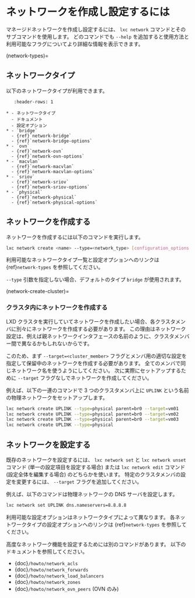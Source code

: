 # ネットワークを作成し設定するには

マネージドネットワークを作成し設定するには、 `lxc network` コマンドとそのサブコマンドを使用します。
どのコマンドでも `--help` を追加すると使用方法と利用可能なフラグについてより詳細な情報を表示できます。

(network-types)=
## ネットワークタイプ

以下のネットワークタイプが利用できます。

```{list-table}
   :header-rows: 1

* - ネットワークタイプ
  - ドキュメント
  - 設定オプション
* - `bridge`
  - {ref}`network-bridge`
  - {ref}`network-bridge-options`
* - `ovn`
  - {ref}`network-ovn`
  - {ref}`network-ovn-options`
* - `macvlan`
  - {ref}`network-macvlan`
  - {ref}`network-macvlan-options`
* - `sriov`
  - {ref}`network-sriov`
  - {ref}`network-sriov-options`
* - `physical`
  - {ref}`network-physical`
  - {ref}`network-physical-options`

```

## ネットワークを作成する

ネットワークを作成するには以下のコマンドを実行します。

```bash
lxc network create <name> --type=<network_type> [configuration_options...]
```

利用可能なネットワークタイプ一覧と設定オプションへのリンクは {ref}`network-types` を参照してください。

`--type` 引数を指定しない場合、デフォルトのタイプ `bridge` が使用されます。

(network-create-cluster)=
### クラスタ内にネットワークを作成する

LXD クラスタを実行していてネットワークを作成したい場合、各クラスタメンバに別々にネットワークを作成する必要があります。
この理由はネットワーク設定は、例えば親ネットワークインタフェースの名前のように、クラスタメンバー間で異なるかもしれないからです。

このため、まず `--target=<cluster_member>` フラグとメンバ用の適切な設定を指定して保留中のネットワークを作成する必要があります。
全てのメンバで同じネットワーク名を使うようにしてください。
次に実際にセットアップするために `--target` フラグなしでネットワークを作成してください。

例えば、以下の一連のコマンドで 3 つのクラスタメンバ上に `UPLINK` という名前の物理ネットワークをセットアップします。

```bash
lxc network create UPLINK --type=physical parent=br0 --target=vm01
lxc network create UPLINK --type=physical parent=br0 --target=vm02
lxc network create UPLINK --type=physical parent=br0 --target=vm03
lxc network create UPLINK --type=physical
```

## ネットワークを設定する

既存のネットワークを設定するには、 `lxc network set` と `lxc network unset` コマンド (単一の設定項目を設定する場合) または `lxc network edit` コマンド (設定全体を編集する場合) のどちらかを使います。
特定のクラスタメンバの設定を変更するには、 `--target` フラグを追加してください。

例えば、以下のコマンドは物理ネットワークの DNS サーバを設定します。

```bash
lxc network set UPLINK dns.nameservers=8.8.8.8
```

利用可能な設定オプションはネットワークタイプによって異なります。
各ネットワークタイプの設定オプションへのリンクは {ref}`network-types` を参照してください。

高度なネットワーク機能を設定するためには別のコマンドがあります。
以下のドキュメントを参照してください。

- {doc}`/howto/network_acls`
- {doc}`/howto/network_forwards`
- {doc}`/howto/network_load_balancers`
- {doc}`/howto/network_zones`
- {doc}`/howto/network_ovn_peers` (OVN のみ)
